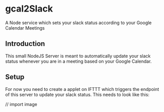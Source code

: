 # gcal2Slack
A Node service which sets your slack status according to your Google Calendar Meetings 

## Introduction
This small NodeJS Server is meant to automatically update your slack status whenever you are in a meeting based on your Google Calendar.

## Setup

For now you need to create a applet on IFTTT which triggers the endpoint of this server to update your slack status. This needs to look like this:

// import image

